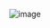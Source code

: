![image](https://user-images.githubusercontent.com/98951034/153856687-421b703c-15fb-4dd1-bab2-ab30e54d7c1e.png)

